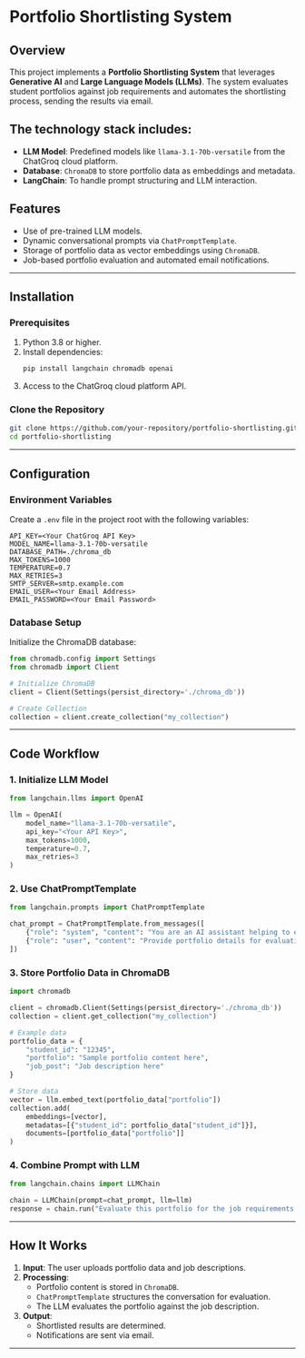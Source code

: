 # Portfolio Shortlisting System

## Overview
This project implements a **Portfolio Shortlisting System** that leverages **Generative AI** and **Large Language Models (LLMs)**. The system evaluates student portfolios against job requirements and automates the shortlisting process, sending the results via email. 

## The technology stack includes:

- **LLM Model**: Predefined models like `llama-3.1-70b-versatile` from the ChatGroq cloud platform.
- **Database**: `ChromaDB` to store portfolio data as embeddings and metadata.
- **LangChain**: To handle prompt structuring and LLM interaction.

## Features
- Use of pre-trained LLM models.
- Dynamic conversational prompts via `ChatPromptTemplate`.
- Storage of portfolio data as vector embeddings using `ChromaDB`.
- Job-based portfolio evaluation and automated email notifications.

---

## Installation

### Prerequisites
1. Python 3.8 or higher.
2. Install dependencies:
   ```bash
   pip install langchain chromadb openai
   ```
3. Access to the ChatGroq cloud platform API.

### Clone the Repository
```bash
git clone https://github.com/your-repository/portfolio-shortlisting.git
cd portfolio-shortlisting
```

---

## Configuration

### Environment Variables
Create a `.env` file in the project root with the following variables:
```env
API_KEY=<Your ChatGroq API Key>
MODEL_NAME=llama-3.1-70b-versatile
DATABASE_PATH=./chroma_db
MAX_TOKENS=1000
TEMPERATURE=0.7
MAX_RETRIES=3
SMTP_SERVER=smtp.example.com
EMAIL_USER=<Your Email Address>
EMAIL_PASSWORD=<Your Email Password>
```

### Database Setup
Initialize the ChromaDB database:
```python
from chromadb.config import Settings
from chromadb import Client

# Initialize ChromaDB
client = Client(Settings(persist_directory='./chroma_db'))

# Create Collection
collection = client.create_collection("my_collection")
```

---

## Code Workflow

### 1. Initialize LLM Model
```python
from langchain.llms import OpenAI

llm = OpenAI(
    model_name="llama-3.1-70b-versatile",
    api_key="<Your API Key>",
    max_tokens=1000,
    temperature=0.7,
    max_retries=3
)
```

### 2. Use ChatPromptTemplate
```python
from langchain.prompts import ChatPromptTemplate

chat_prompt = ChatPromptTemplate.from_messages([
    {"role": "system", "content": "You are an AI assistant helping to evaluate portfolios."},
    {"role": "user", "content": "Provide portfolio details for evaluation."}
])
```

### 3. Store Portfolio Data in ChromaDB
```python
import chromadb

client = chromadb.Client(Settings(persist_directory='./chroma_db'))
collection = client.get_collection("my_collection")

# Example data
portfolio_data = {
    "student_id": "12345",
    "portfolio": "Sample portfolio content here",
    "job_post": "Job description here"
}

# Store data
vector = llm.embed_text(portfolio_data["portfolio"])
collection.add(
    embeddings=[vector],
    metadatas=[{"student_id": portfolio_data["student_id"]}],
    documents=[portfolio_data["portfolio"]]
)
```

### 4. Combine Prompt with LLM
```python
from langchain.chains import LLMChain

chain = LLMChain(prompt=chat_prompt, llm=llm)
response = chain.run("Evaluate this portfolio for the job requirements.")
```



---

## How It Works

1. **Input**: The user uploads portfolio data and job descriptions.
2. **Processing**:
   - Portfolio content is stored in `ChromaDB`.
   - `ChatPromptTemplate` structures the conversation for evaluation.
   - The LLM evaluates the portfolio against the job description.
3. **Output**:
   - Shortlisted results are determined.
   - Notifications are sent via email.

---


